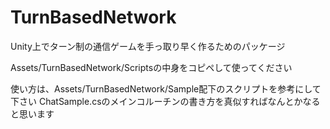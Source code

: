 # TurnBasedNetwork
Unity上でターン制の通信ゲームを手っ取り早く作るためのパッケージ

Assets/TurnBasedNetwork/Scriptsの中身をコピペして使ってください

使い方は、Assets/TurnBasedNetwork/Sample配下のスクリプトを参考にして下さい
ChatSample.csのメインコルーチンの書き方を真似すればなんとかなると思います

